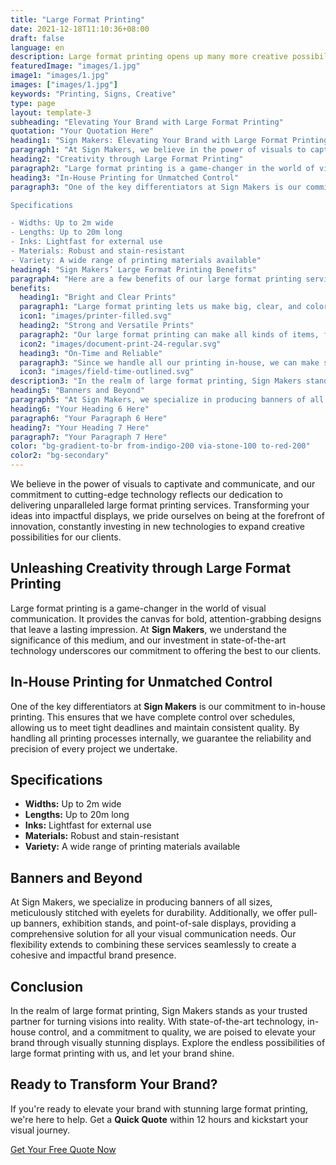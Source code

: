 ```yaml
---
title: "Large Format Printing"
date: 2021-12-18T11:10:36+08:00
draft: false
language: en
description: Large format printing opens up many more creative possibilities for clients and is the reason behind our continuing investment in new technology.
featuredImage: "images/1.jpg"
image1: "images/1.jpg"
images: ["images/1.jpg"]
keywords: "Printing, Signs, Creative"
type: page
layout: template-3
subheading: "Elevating Your Brand with Large Format Printing"
quotation: "Your Quotation Here"
heading1: "Sign Makers: Elevating Your Brand with Large Format Printing"
paragraph1: "At Sign Makers, we believe in the power of visuals to captivate and communicate, and our commitment to cutting-edge technology reflects our dedication to delivering unparalleled large format printing services. Transforming your ideas into impactful displays, we pride ourselves on being at the forefront of innovation, constantly investing in new technologies to expand creative possibilities for our clients."
heading2: "Creativity through Large Format Printing"
paragraph2: "Large format printing is a game-changer in the world of visual communication. It provides the canvas for bold, attention-grabbing designs that leave a lasting impression. At Sign Makers, we understand the significance of this medium, and our investment in state-of-the-art technology underscores our commitment to offering the best to our clients."
heading3: "In-House Printing for Unmatched Control"
paragraph3: "One of the key differentiators at Sign Makers is our commitment to in-house printing. This ensures that we have complete control over schedules, allowing us to meet tight deadlines and maintain consistent quality. By handling all printing processes internally, we guarantee the reliability and precision of every project we undertake.

Specifications

- Widths: Up to 2m wide
- Lengths: Up to 20m long
- Inks: Lightfast for external use
- Materials: Robust and stain-resistant
- Variety: A wide range of printing materials available"
heading4: "Sign Makers’ Large Format Printing Benefits"
paragraph4: "Here are a few benefits of our large format printing services:"
benefits:
  heading1: "Bright and Clear Prints"
  paragraph1: "Large format printing lets us make big, clear, and colorful prints. Whether you need large banners or big signs, our technology helps us create vibrant images that stand out. You can trust us to turn your ideas into eye-catching prints that look great and grab attention."
  icon1: "images/printer-filled.svg"
  heading2: "Strong and Versatile Prints"
  paragraph2: "Our large format printing can make all kinds of items, from big banners to exhibition stands. We use strong materials and inks that don’t fade easily, so your prints last a long time, even when used outside. We offer a variety of materials so you can choose what works best for your needs."
  icon2: "images/document-print-24-regular.svg"
  heading3: "On-Time and Reliable"
  paragraph3: "Since we handle all our printing in-house, we can make sure everything is done on time and with consistent quality. We know how important deadlines are, so we work efficiently to meet them and make sure your prints are always high-quality and just right."
  icon3: "images/field-time-outlined.svg"
description3: "In the realm of large format printing, Sign Makers stands as your trusted partner for turning visions into reality. With state-of-the-art technology, in-house control, and a commitment to quality, we are poised to elevate your brand through visually stunning displays. Explore the endless possibilities of large format printing with us, and let your brand shine."
heading5: "Banners and Beyond"
paragraph5: "At Sign Makers, we specialize in producing banners of all sizes, meticulously stitched with eyelets for durability. Additionally, we offer pull-up banners, exhibition stands, and point-of-sale displays, providing a comprehensive solution for all your visual communication needs. Our flexibility extends to combining these services seamlessly to create a cohesive and impactful brand presence."
heading6: "Your Heading 6 Here"
paragraph6: "Your Paragraph 6 Here"
heading7: "Your Heading 7 Here"
paragraph7: "Your Paragraph 7 Here"
color: "bg-gradient-to-br from-indigo-200 via-stone-100 to-red-200"
color2: "bg-secondary"
---
```


We believe in the power of visuals to captivate and communicate, and our commitment to cutting-edge technology reflects our dedication to delivering unparalleled large format printing services. Transforming your ideas into impactful displays, we pride ourselves on being at the forefront of innovation, constantly investing in new technologies to expand creative possibilities for our clients.

## Unleashing Creativity through Large Format Printing

Large format printing is a game-changer in the world of visual communication. It provides the canvas for bold, attention-grabbing designs that leave a lasting impression. At **Sign Makers**, we understand the significance of this medium, and our investment in state-of-the-art technology underscores our commitment to offering the best to our clients.

## In-House Printing for Unmatched Control

One of the key differentiators at **Sign Makers** is our commitment to in-house printing. This ensures that we have complete control over schedules, allowing us to meet tight deadlines and maintain consistent quality. By handling all printing processes internally, we guarantee the reliability and precision of every project we undertake.

## Specifications

- **Widths:** Up to 2m wide
- **Lengths:** Up to 20m long
- **Inks:** Lightfast for external use
- **Materials:** Robust and stain-resistant
- **Variety:** A wide range of printing materials available

## Banners and Beyond

At Sign Makers, we specialize in producing banners of all sizes, meticulously stitched with eyelets for durability. Additionally, we offer pull-up banners, exhibition stands, and point-of-sale displays, providing a comprehensive solution for all your visual communication needs. Our flexibility extends to combining these services seamlessly to create a cohesive and impactful brand presence.

## Conclusion

In the realm of large format printing, Sign Makers stands as your trusted partner for turning visions into reality. With state-of-the-art technology, in-house control, and a commitment to quality, we are poised to elevate your brand through visually stunning displays. Explore the endless possibilities of large format printing with us, and let your brand shine.


## Ready to Transform Your Brand?

If you're ready to elevate your brand with stunning large format printing, we're here to help. Get a **Quick Quote** within 12 hours and kickstart your visual journey.

[Get Your Free Quote Now](/book-consultation/)
